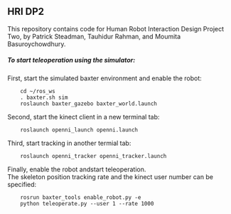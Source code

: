 ## HRI DP2

This repository contains code for Human Robot Interaction Design Project Two, 
by Patrick Steadman, Tauhidur Rahman, and  Moumita Basuroychowdhury.

##### To start teleoperation using the simulator:

First, start the simulated baxter environment and enable the robot:

        cd ~/ros_ws
        . baxter.sh sim
        roslaunch baxter_gazebo baxter_world.launch


Second, start the kinect client in a new terminal tab:

        roslaunch openni_launch openni.launch

Third, start tracking in another termial tab:

        roslaunch openni_tracker openni_tracker.launch

Finally, enable the robot andstart teleoperation.  
The skeleton position tracking rate and the kinect 
user number can be specified:

        rosrun baxter_tools enable_robot.py -e
        python teleoperate.py --user 1 --rate 1000

